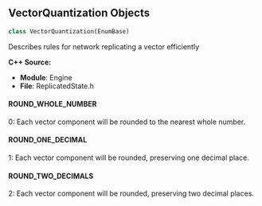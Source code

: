 ## VectorQuantization Objects

```python
class VectorQuantization(EnumBase)
```

Describes rules for network replicating a vector efficiently

**C++ Source:**

- **Module**: Engine
- **File**: ReplicatedState.h

<a id="unreal.VectorQuantization.ROUND_WHOLE_NUMBER"></a>

#### ROUND_WHOLE_NUMBER

0: Each vector component will be rounded to the nearest whole number.

<a id="unreal.VectorQuantization.ROUND_ONE_DECIMAL"></a>

#### ROUND_ONE_DECIMAL

1: Each vector component will be rounded, preserving one decimal place.

<a id="unreal.VectorQuantization.ROUND_TWO_DECIMALS"></a>

#### ROUND_TWO_DECIMALS

2: Each vector component will be rounded, preserving two decimal places.

<a id="unreal.RotatorQuantization"></a>